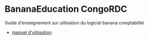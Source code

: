 # BananaEducation CongoRDC

Guide d'enseignement sur utilisation du logiciel banana comptabilité

* [manuel d'utilisation](https://github.com/BananaEducation/CongoRDC/blob/master/Manuel_d_utlisation.md)